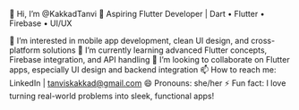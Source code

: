 👋 Hi, I’m @KakkadTanvi
🎯 Aspiring Flutter Developer | Dart • Flutter • Firebase • UI/UX

👀 I’m interested in mobile app development, clean UI design, and cross-platform solutions
🌱 I’m currently learning advanced Flutter concepts, Firebase integration, and API handling
💞️ I’m looking to collaborate on Flutter apps, especially UI design and backend integration
📫 How to reach me: LinkedIn | tanviskakkad@gmail.com
😄 Pronouns: she/her
⚡ Fun fact: I love turning real-world problems into sleek, functional apps!

